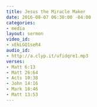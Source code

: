 ```yaml
---
title: Jesus the Miracle Maker
date: 2016-08-07 06:30:00 -04:00
categories:
- media
layout: sermon
video_id:
- xEkLGQ1seR4
audio_id:
- http://a.clyp.it/ufidqre1.mp3
verses:
- Matt 6:13
- Matt 26:64
- Acts 10:38
- John 14:16
- Mark 10:46
- Matt 13:53
---
```


